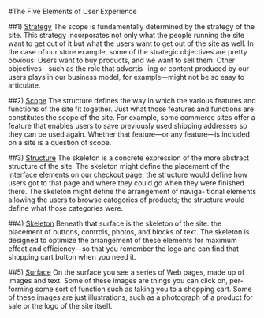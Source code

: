 #The Five Elements of User Experience

##1) [Strategy](../1-Strategy)
The scope is fundamentally determined by the strategy of the site. This strategy incorporates not only what the people running the site want to get out of it but what the users want to get out of the site as well. In the case of our store example, some of the strategic objectives are pretty obvious: Users want to buy products, and we want to sell them. Other objectives—such as the role that advertis- ing or content produced by our users plays in our business model, for example—might not be so easy to articulate.

##2) [Scope](../2-Scope)
The structure defines the way in which the various features and functions of the site fit together. Just what those features and functions are constitutes the scope of the site. For example, some commerce sites offer a feature that enables users to save previously used shipping addresses so they can be used again. Whether that feature—or any feature—is included on a site is a question of scope.


##3) [Structure](../3-Structure)
The skeleton is a concrete expression of the more abstract structure of the site. The skeleton might define the placement of the interface elements on our checkout page; the structure would define how users got to that page and where they could go when they were finished there. The skeleton might define the arrangement of naviga- tional elements allowing the users to browse categories of products; the structure would define what those categories were.

##4) [Skeleton](../4-Skeleton)
Beneath that surface is the skeleton of the site: the placement of buttons, controls, photos, and blocks of text. The skeleton is designed to optimize the arrangement of these elements for maximum effect and efficiency—so that you remember the logo and can find that shopping cart button when you need it.

##5) [Surface](../5-Surface)
On the surface you see a series of Web pages, made up of images and text. Some of these images are things you can click on, per- forming some sort of function such as taking you to a shopping cart. Some of these images are just illustrations, such as a photograph of a product for sale or the logo of the site itself.
